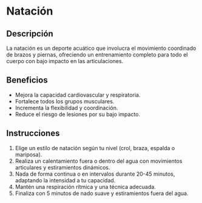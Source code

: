 # Natación

## Descripción
La natación es un deporte acuático que involucra el movimiento coordinado de brazos y piernas, ofreciendo un entrenamiento completo para todo el cuerpo con bajo impacto en las articulaciones.

## Beneficios
- Mejora la capacidad cardiovascular y respiratoria.
- Fortalece todos los grupos musculares.
- Incrementa la flexibilidad y coordinación.
- Reduce el riesgo de lesiones por su bajo impacto.

## Instrucciones
1. Elige un estilo de natación según tu nivel (crol, braza, espalda o mariposa).
2. Realiza un calentamiento fuera o dentro del agua con movimientos articulares y estiramientos dinámicos.
3. Nada de forma continua o en intervalos durante 20-45 minutos, adaptando la intensidad a tu capacidad.
4. Mantén una respiración rítmica y una técnica adecuada.
5. Finaliza con 5 minutos de nado suave y estiramientos fuera del agua.
